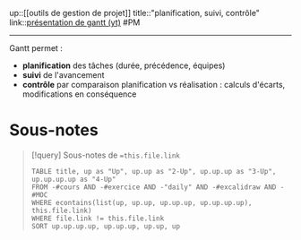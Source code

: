 up::[[outils de gestion de projet]]
title::"planification, suivi, contrôle"
link::[présentation de gantt (yt)](https://www.youtube.com/watch?v=TAndnWJd1Lo)
#PM 

----


Gantt permet : 
 - **planification** des tâches (durée, précédence, équipes)
 - **suivi** de l'avancement
 - **contrôle** par comparaison planification vs réalisation : calculs d'écarts, modifications en conséquence

# Sous-notes
> [!query] Sous-notes de `=this.file.link`
> ```dataview
> TABLE title, up as "Up", up.up as "2-Up", up.up.up as "3-Up", up.up.up.up as "4-Up"
> FROM -#cours AND -#exercice AND -"daily" AND -#excalidraw AND -#MOC
> WHERE econtains(list(up, up.up, up.up.up, up.up.up.up), this.file.link)
> WHERE file.link != this.file.link
> SORT up.up.up.up, up.up.up, up.up, up
> ```

